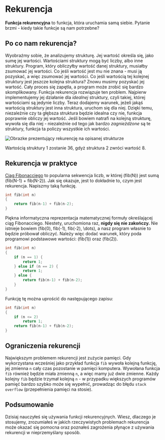 # Rekurencja

**Funkcja rekurencyjna** to funkcja, która uruchamia samą siebie. Pytanie brzmi - kiedy takie funkcje są nam potrzebne?

## Po co nam rekurencja?

Wyobraźmy sobie, że analizujemy strukturę. Jej wartość określa się, jako sumę jej wartości. Wartościami struktury mogą być liczby, albo inne struktury. Program, który obliczyłby wartość danej struktury, musiałby zsumować jej wartości. Co jeśli wartość jest mu nie znana - musi ją pozyskać, a więc zsumować jej wartości. Co jeśli wartością tej kolejnej struktury
jest jeszcze kolejna struktura? Znowu musimy pozyskać jej wartość. Cały proces się zapętla, a program może zrobić się bardzo skomplikowany. Funkcja rekurencja rozwiązuje ten problem. Najpierw implementujemy jej działanie dla *idealnej* struktury, czyli takiej, której wartościami są jedynie liczby. Teraz dodajemy warunek, jeżeli jakąś wartością struktury jest inna struktura, uruchom się dla niej. Dzięki temu, niezależnie czy ta głębsza struktura będzie idealna czy nie, funkcja poprawnie obliczy jej wartość. Jeśli bowiem natrafi na kolejną strukturę, wywoła się dla niej - niezależnie od tego jak bardzo *zagnieżdżone* są te struktury, funkcja ta policzy wszystkie ich wartości. 

![Obrazke prezentujący rekurencję na opisanej strukturze](./rekurencja-obrazek.png)

Wartością struktury 1 zostanie 36, gdyż struktura 2 zwróci wartość 8.

## Rekurencja w praktyce

<a href="https://pl.wikipedia.org/wiki/Ci%C4%85g_Fibonacciego" target="_blank">Ciąg Fibonacciego</a> to popularna sekwencja liczb, w której \(fib(N)\) jest sumą \(fib(N-1) + fib(N-2)\). Jak się okazuje, jest to dokładnie to, czym jest rekurencja. Napiszmy taką funkcję.

```cpp
int fib(int n)
{
	return fib(n-1) + fib(n-2);
}
```

Piękna informatyczna reprezentacja matematycznej formuły określającej ciąg Fibonacciego. Niestety, uruchomiona raz, **nigdy się nie zakończy.** Nie istnieje bowiem \(fib(0), fib(-1), fib(-2), \dots\), a nasz program własnie to będzie próbował obliczyć. Należy więc dodać warunek, który poda programowi podstawowe wartości: \(fib(1)\) oraz \(fib(2)\).

```cpp
int fib(int n)
{
	if (n == 1) {
		return 1;
	} else if (n == 2) {
		return 1;
	} else {
		return fib(n-1) + fib(n-2);
	}
}
```

Funkcję tę można uprościć do następującego zapisu:

```cpp
int fib(int n)
{
	if (n <= 2)
		return 1;
	return fib(n-1) + fib(n-2);
}
```

## Ograniczenia rekurencji

Największym problemem rekurencji jest zużycie pamięci. Gdy wykorzystana wcześniej jako przykład funkcja `fib` wywoła kolejną funkcję, jej zmienna `n` cały czas pozostanie w pamięci komputera. Wywołana funkcja `fib` również będzie miała zmienną `n`, a więc mamy już dwie zmienne. Każdy kolejny `fib` będzie trzymał kolejną `n` - w przypadku większych programów pamięć bardzo szybko może się wypełnić, prowadząc do błędu `stack overflow` (przepełnienia pamięci na stosie).

## Podsumowanie

Dzisiaj nauczyłeś się używania funkcji rekurencyjnych. Wiesz, dlaczego je stosujemy, zrozumiałeś w jakich rzeczywistych problemach rekurencja może okazać się pomocna oraz poznałeś zagrożenia płynące z używania rekurencji w nieprzemyślany sposób.
